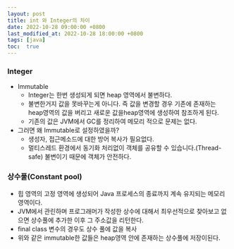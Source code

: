 ```yaml
---
layout: post
title: int 와 Integer의 차이
date: 2022-10-28 09:00:00 +0800
last_modified_at: 2022-10-28 18:00:00 +0800
tags: [java]
toc:  true
---
```


### Integer
- Immutable
  - Integer는 한번 생성되게 되면 heap 영역에서 불변하다.
  - 불변한거지 값을 못바꾸는게 아니다. 즉 값을 변경할 경우 기존에 존재하는 heap영역의 값을 버리고 새로운 값을heap영역에 생성하여 참조하게 된다.
  - 기존의 값은 JVM에서 GC를 정리하여 메모리 적으로 문제는 없다.
- 그러면 왜 Immutable로 설정하였을까?
  - 생성자, 접근메소드에 대한 방어 복사가 필요없다.
  - 멀티스레드 환경에서 동기화 처리없이 객체를 공유할 수 있습니다.(Thread-safe) 불변이기 때문에 객체가 안전하다.

### 상수풀(Constant pool)
- 힙 영역의 고정 영역에 생성되어 Java 프로세스의 종료까지 계속 유지되는 메모리 영역이다.
- JVM에서 관린하며 프로그래머가 작성한 상수에 대해서 최우선적으로 찾아보고 없으면 상수풀에 추가한 이후 그 주소값을 리턴한다.
- final class 변수의 경우도 상수 풀에 값을 복사
- 위와 같은 immutable한 값들은 heap영역 안에 존재하는 상수풀에 저장이된다.
